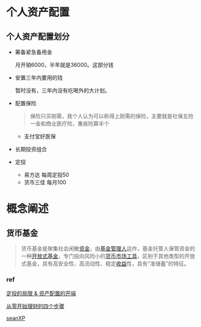 # 个人资产配置

## 个人资产配置划分

- 筹备紧急备用金

  月开销6000，半年就是36000。这部分钱

- 安置三年内要用的钱

  暂时没有，三年内没有吃喝外的大计划。

- 配置保险

  > 保险只买刚需，我个人认为可以称得上刚需的保险，主要就是社保五险一金和商业医疗险，重疾险算半个

  - 支付宝好医保

- 长期投资组合

- 定投
  - 易方达 每周定投50
  - 货币三佳 每月100



# 概念阐述

## 货币基金

> 货币基金是聚集社会闲散[资金](https://baike.baidu.com/item/资金)，由[基金管理人](https://baike.baidu.com/item/基金管理人/261298)运作，基金托管人保管资金的一种[开放式基金](https://baike.baidu.com/item/开放式基金/260408)，专门投向风险小的[货币市场工具](https://baike.baidu.com/item/货币市场工具/11059230)，区别于其他类型的开放式基金，具有高安全性、高流动性、稳定[收益](https://baike.baidu.com/item/收益)性，具有“准储蓄”的特征。



### ref

[定投的局限 & 资产配置的开端](http://yetanmoney.com/begin-portfolio/)

[从零开始理财的四个步骤](https://mp.weixin.qq.com/s/Oi4kp88g7gMcpunoKwSdrQ)

[seanXP](https://seanxp.com/2020/06/Asset-Allocation/)

